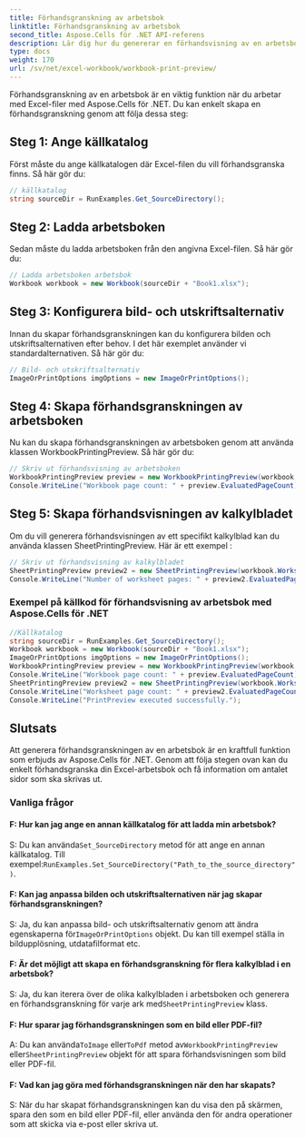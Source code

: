 ```yaml
---
title: Förhandsgranskning av arbetsbok
linktitle: Förhandsgranskning av arbetsbok
second_title: Aspose.Cells för .NET API-referens
description: Lär dig hur du genererar en förhandsvisning av en arbetsbok med Aspose.Cells för .NET.
type: docs
weight: 170
url: /sv/net/excel-workbook/workbook-print-preview/
---
```

Förhandsgranskning av en arbetsbok är en viktig funktion när du arbetar med Excel-filer med Aspose.Cells för .NET. Du kan enkelt skapa en förhandsgranskning genom att följa dessa steg:

## Steg 1: Ange källkatalog

Först måste du ange källkatalogen där Excel-filen du vill förhandsgranska finns. Så här gör du:

```csharp
// källkatalog
string sourceDir = RunExamples.Get_SourceDirectory();
```

## Steg 2: Ladda arbetsboken

Sedan måste du ladda arbetsboken från den angivna Excel-filen. Så här gör du:

```csharp
// Ladda arbetsboken arbetsbok
Workbook workbook = new Workbook(sourceDir + "Book1.xlsx");
```

## Steg 3: Konfigurera bild- och utskriftsalternativ

Innan du skapar förhandsgranskningen kan du konfigurera bilden och utskriftsalternativen efter behov. I det här exemplet använder vi standardalternativen. Så här gör du:

```csharp
// Bild- och utskriftsalternativ
ImageOrPrintOptions imgOptions = new ImageOrPrintOptions();
```

## Steg 4: Skapa förhandsgranskningen av arbetsboken

Nu kan du skapa förhandsgranskningen av arbetsboken genom att använda klassen WorkbookPrintingPreview. Så här gör du:

```csharp
// Skriv ut förhandsvisning av arbetsboken
WorkbookPrintingPreview preview = new WorkbookPrintingPreview(workbook, imgOptions);
Console.WriteLine("Workbook page count: " + preview.EvaluatedPageCount);
```

## Steg 5: Skapa förhandsvisningen av kalkylbladet

Om du vill generera förhandsvisningen av ett specifikt kalkylblad kan du använda klassen SheetPrintingPreview. Här är ett exempel :

```csharp
// Skriv ut förhandsvisning av kalkylbladet
SheetPrintingPreview preview2 = new SheetPrintingPreview(workbook.Worksheets[0], imgOptions);
Console.WriteLine("Number of worksheet pages: " + preview2.EvaluatedPageCount);
```

### Exempel på källkod för förhandsvisning av arbetsbok med Aspose.Cells för .NET 
```csharp
//Källkatalog
string sourceDir = RunExamples.Get_SourceDirectory();
Workbook workbook = new Workbook(sourceDir + "Book1.xlsx");
ImageOrPrintOptions imgOptions = new ImageOrPrintOptions();
WorkbookPrintingPreview preview = new WorkbookPrintingPreview(workbook, imgOptions);
Console.WriteLine("Workbook page count: " + preview.EvaluatedPageCount);
SheetPrintingPreview preview2 = new SheetPrintingPreview(workbook.Worksheets[0], imgOptions);
Console.WriteLine("Worksheet page count: " + preview2.EvaluatedPageCount);
Console.WriteLine("PrintPreview executed successfully.");
```

## Slutsats

Att generera förhandsgranskningen av en arbetsbok är en kraftfull funktion som erbjuds av Aspose.Cells för .NET. Genom att följa stegen ovan kan du enkelt förhandsgranska din Excel-arbetsbok och få information om antalet sidor som ska skrivas ut.

### Vanliga frågor

#### F: Hur kan jag ange en annan källkatalog för att ladda min arbetsbok?
    
 S: Du kan använda`Set_SourceDirectory` metod för att ange en annan källkatalog. Till exempel:`RunExamples.Set_SourceDirectory("Path_to_the_source_directory")`.

#### F: Kan jag anpassa bilden och utskriftsalternativen när jag skapar förhandsgranskningen?
    
 S: Ja, du kan anpassa bild- och utskriftsalternativ genom att ändra egenskaperna för`ImageOrPrintOptions` objekt. Du kan till exempel ställa in bildupplösning, utdatafilformat etc.

#### F: Är det möjligt att skapa en förhandsgranskning för flera kalkylblad i en arbetsbok?
    
S: Ja, du kan iterera över de olika kalkylbladen i arbetsboken och generera en förhandsgranskning för varje ark med`SheetPrintingPreview` klass.

#### F: Hur sparar jag förhandsgranskningen som en bild eller PDF-fil?
    
 A: Du kan använda`ToImage` eller`ToPdf` metod av`WorkbookPrintingPreview` eller`SheetPrintingPreview` objekt för att spara förhandsvisningen som bild eller PDF-fil.

#### F: Vad kan jag göra med förhandsgranskningen när den har skapats?
    
S: När du har skapat förhandsgranskningen kan du visa den på skärmen, spara den som en bild eller PDF-fil, eller använda den för andra operationer som att skicka via e-post eller skriva ut.
	
